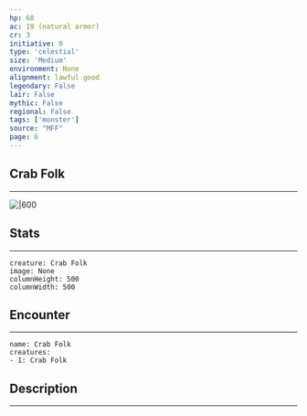 ```yaml
---
hp: 68
ac: 19 (natural armor)
cr: 3
initiative: 0
type: 'celestial'    
size: 'Medium'
environment: None
alignment: lawful good
legendary: False
lair: False
mythic: False
regional: False
tags: ['monster']
source: "MFF"
page: 6
---
```


## Crab Folk
---

![|600](D:/Program%20Files/5e.tools/img/bestiary/MFF/Crab%20Folk.png)

## Stats
---

```statblock
creature: Crab Folk
image: None
columnHeight: 500
columnWidth: 500
```

## Encounter
---

```encounter-table
name: Crab Folk
creatures:
- 1: Crab Folk
```

## Description
---




